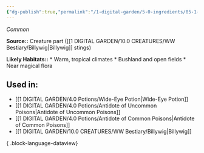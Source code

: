 ```yaml
---
{"dg-publish":true,"permalink":"/1-digital-garden/5-0-ingredients/05-1-creatures/vial-of-billywig-stings/","tags":["ingredient","common"]}
---
```


*Common*

**Source::** Creature part ([[1 DIGITAL GARDEN/10.0 CREATURES/WW Bestiary/Billywig\|Billywig]] stings)

**Likely Habitats::** * Warm, tropical climates * Bushland and open fields * Near magical flora

## Used in:

- [[1 DIGITAL GARDEN/4.0 Potions/Wide-Eye Potion\|Wide-Eye Potion]]
- [[1 DIGITAL GARDEN/4.0 Potions/Antidote of Uncommon Poisons\|Antidote of Uncommon Poisons]]
- [[1 DIGITAL GARDEN/4.0 Potions/Antidote of Common Poisons\|Antidote of Common Poisons]]
- [[1 DIGITAL GARDEN/10.0 CREATURES/WW Bestiary/Billywig\|Billywig]]

{ .block-language-dataview}

